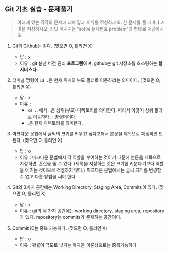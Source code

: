 ## Git 기초 실습 - 문제풀기

> 아래에 있는 각각의 문제에 대해 답과 이유를 작성하시오.
> 한 문제를 풀 때마다 커밋을 저장하시오. 커밋 메시지는 "solve 문제번호 problem"의 형태로 저장하시오.



1. Git과 Github는 같다. (맞으면 O, 틀리면 X)

   - 답 : x
   - 이유 : git 분산 버전 관리 **프로그램**이며, github는 git 저장소를 호스팅하는 **웹 서비스다.**

   

2. 터미널 명령어 `cd .`은 현재 위치의 부모 폴더로 이동하라는 의미이다. (맞으면 O, 틀리면 X)

   - 답 : x
   - 이유 : 
     - `cd ..`에서 ..은 상위(부모) 디렉토리를 의미한다. 따라서 이것이 상위 폴더로 이동하라는 명령어이다. 
     - .은 현재 디렉토리를 의미한다.



3. 마크다운 문법에서 글씨의 크기를 키우고 싶다고해서 본문을 제목으로 지정하면 안된다. (맞으면 O, 틀리면 X)
   - 답 : o
   - 이유 : 마크다운 문법에서 각 역할을 부여하는 것이기 때문에 본문을 제목으로 지정하면, 혼란을 줄 수 있다. (제목을 지정하는 것은 크기를 키운다기보다 역할을 어기는 것이므로 적절하지 않다.) 마크다운 문법에서는 글씨 크기를 변경할 수 없고 다른 방법을 써야 한다.



4. Git의 3가지 공간에는 Working Directory, Staging Area, Commits이 있다. (맞으면 O, 틀리면 X)
   - 답 : x
   - 이유 : git의 세 가지 공간에는 working directory, staging area, repository가 있다. repository는 commits가 존재하는 공간이다.



5. Commit ID는 중복 가능하다. (맞으면 O, 틀리면 X)
   - 답 : o
   - 이유 : 확률이 극도로 낮기는 하지만 이론상으로는 중복가능하다.